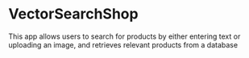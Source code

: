 # VectorSearchShop
 This app allows users to search for products by either entering text or uploading an image, and retrieves relevant products from a database 
